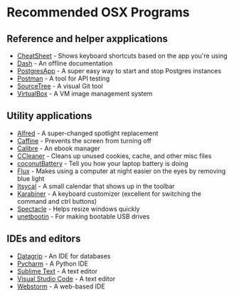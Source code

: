 
# Recommended OSX Programs

## Reference and helper axpplications

- [CheatSheet]() - Shows keyboard shortcuts based on the app you're using
- [Dash]() - An offline documentation
- [PostgresApp]() - A super easy way to start and stop Postgres instances
- [Postman]() - A tool for API testing
- [SourceTree]() - A visual Git tool
- [VirtualBox]() - A VM image management system

## Utility applications

- [Alfred]() - A super-changed spotlight replacement
- [Caffine]() - Prevents the screen from turning off
- [Calibre]() - An ebook manager
- [CCleaner]() - Cleans up unused cookies, cache, and other misc files
- [coconutBattery]() - Tell you how your laptop battery is doing
- [Flux]() - Makes using a computer at night easier on the eyes by removing blue light
- [Itsycal]() - A small calendar that shows up in the toolbar
- [Karabiner]() - A keyboard customizer (excellent for switching the command and ctrl buttons)
- [Spectacle]() - Helps resize windows quickly
- [unetbootin]() - For making bootable USB drives

## IDEs and editors

- [Datagrip]() - An IDE for databases
- [Pycharm]() - A Python IDE
- [Sublime Text]() - A text editor
- [Visual Studio Code]() - A text editor
- [Webstorm]() - A web-based IDE